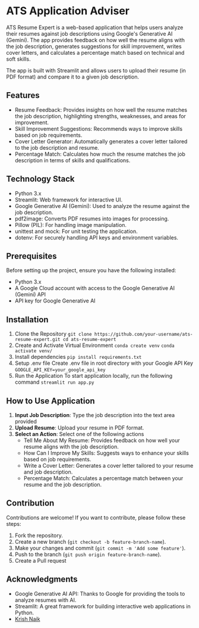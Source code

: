 # ATS Application Adviser
ATS Resume Expert is a web-based application that helps users analyze their resumes against job descriptions using Google's Generative AI (Gemini). The app provides feedback on how well the resume aligns with the job description, generates suggestions for skill improvement, writes cover letters, and calculates a percentage match based on technical and soft skills.

The app is built with Streamlit and allows users to upload their resume (in PDF format) and compare it to a given job description.

## Features 
- Resume Feedback: Provides insights on how well the resume matches the job description, highlighting strengths, weaknesses, and areas for improvement.
- Skill Improvement Suggestions: Recommends ways to improve skills based on job requirements.
- Cover Letter Generator: Automatically generates a cover letter tailored to the job description and resume.
- Percentage Match: Calculates how much the resume matches the job description in terms of skills and qualifications.

## Technology Stack
- Python 3.x
- Streamlit: Web framework for interactive UI.
- Google Generative AI (Gemini): Used to analyze the resume against the job description.
- pdf2image: Converts PDF resumes into images for processing.
- Pillow (PIL): For handling image manipulation.
- unittest and mock: For unit testing the application.
- dotenv: For securely handling API keys and environment variables.

## Prerequisites 
Before setting up the project, ensure you have the following installed:
- Python 3.x
- A Google Cloud account with access to the Google Generative AI (Gemini) API
- API key for Google Generative AI

## Installation
1. Clone the Repository
   `git clone https://github.com/your-username/ats-resume-expert.git
   cd ats-resume-expert`
3. Create and Activate Virtual Environment
   `conda create venv`
   `conda activate venv/`
3. Install dependencies
   `pip install requirements.txt`
4. Setup .env file
   Create .env file in root directory with your Google API Key
   `GOOGLE_API_KEY=your_google_api_key`
5. Run the Application
   To start application locally, run the following command
   `streamlit run app.py`

## How to Use Application
1. **Input Job Description**: Type the job description into the text area provided
2. **Upload Resume**: Upload your resume in PDF format.
3. **Select an Action**: Select one of the following actions
   - Tell Me About My Resume: Provides feedback on how well your resume aligns with the job description.
   - How Can I Improve My Skills: Suggests ways to enhance your skills based on job requirements.
   - Write a Cover Letter: Generates a cover letter tailored to your resume and job description.
   - Percentage Match: Calculates a percentage match between your resume and the job description.
  
## Contribution 
Contributions are welcome! If you want to contribute, please follow these steps:
1. Fork the repository.
2. Create a new branch (`git checkout -b feature-branch-name`).
3. Make your changes and commit (`git commit -m 'Add some feature'`).
4. Push to the branch (`git push origin feature-branch-name`).
5. Create a Pull request

## Acknowledgments
- Google Generative AI API: Thanks to Google for providing the tools to analyze resumes with AI.
- Streamlit: A great framework for building interactive web applications in Python.
- [Krish Naik](https://github.com/krishnaik06)
